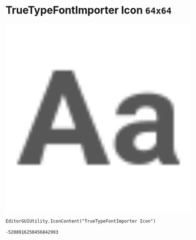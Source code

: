 # TrueTypeFontImporter Icon `64x64`
<img src="/img/TrueTypeFontImporter%20Icon.png" width=512 height=512>

``` CSharp
EditorGUIUtility.IconContent("TrueTypeFontImporter Icon")
```
```
-5208916250456842993
```

